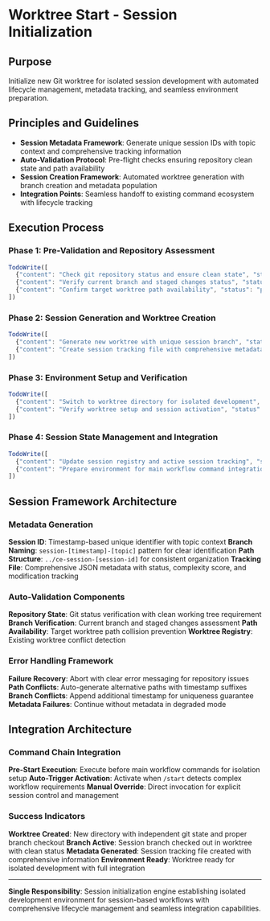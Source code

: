 # Worktree Start - Session Initialization

## Purpose
Initialize new Git worktree for isolated session development with automated lifecycle management, metadata tracking, and seamless environment preparation.

## Principles and Guidelines
- **Session Metadata Framework**: Generate unique session IDs with topic context and comprehensive tracking information
- **Auto-Validation Protocol**: Pre-flight checks ensuring repository clean state and path availability
- **Session Creation Framework**: Automated worktree generation with branch creation and metadata population
- **Integration Points**: Seamless handoff to existing command ecosystem with lifecycle tracking

## Execution Process

### Phase 1: Pre-Validation and Repository Assessment
```javascript
TodoWrite([
  {"content": "Check git repository status and ensure clean state", "status": "pending", "priority": "high", "id": "wt-validate-1"},
  {"content": "Verify current branch and staged changes status", "status": "pending", "priority": "high", "id": "wt-branch-1"},
  {"content": "Confirm target worktree path availability", "status": "pending", "priority": "high", "id": "wt-path-1"}
])
```

### Phase 2: Session Generation and Worktree Creation
```javascript
TodoWrite([
  {"content": "Generate new worktree with unique session branch", "status": "pending", "priority": "high", "id": "wt-create-1"},
  {"content": "Create session tracking file with comprehensive metadata", "status": "pending", "priority": "high", "id": "wt-metadata-1"}
])
```

### Phase 3: Environment Setup and Verification
```javascript
TodoWrite([
  {"content": "Switch to worktree directory for isolated development", "status": "pending", "priority": "high", "id": "wt-switch-1"},
  {"content": "Verify worktree setup and session activation", "status": "pending", "priority": "medium", "id": "wt-verify-1"}
])
```

### Phase 4: Session State Management and Integration
```javascript
TodoWrite([
  {"content": "Update session registry and active session tracking", "status": "pending", "priority": "medium", "id": "wt-registry-1"},
  {"content": "Prepare environment for main workflow command integration", "status": "pending", "priority": "medium", "id": "wt-integrate-1"}
])
```

## Session Framework Architecture

### Metadata Generation
**Session ID**: Timestamp-based unique identifier with topic context
**Branch Naming**: `session-[timestamp]-[topic]` pattern for clear identification
**Path Structure**: `../ce-session-[session-id]` for consistent organization
**Tracking File**: Comprehensive JSON metadata with status, complexity score, and modification tracking

### Auto-Validation Components
**Repository State**: Git status verification with clean working tree requirement
**Branch Verification**: Current branch and staged changes assessment
**Path Availability**: Target worktree path collision prevention
**Worktree Registry**: Existing worktree conflict detection

### Error Handling Framework
**Failure Recovery**: Abort with clear error messaging for repository issues
**Path Conflicts**: Auto-generate alternative paths with timestamp suffixes
**Branch Conflicts**: Append additional timestamp for uniqueness guarantee
**Metadata Failures**: Continue without metadata in degraded mode

## Integration Architecture

### Command Chain Integration
**Pre-Start Execution**: Execute before main workflow commands for isolation setup
**Auto-Trigger Activation**: Activate when `/start` detects complex workflow requirements
**Manual Override**: Direct invocation for explicit session control and management

### Success Indicators
**Worktree Created**: New directory with independent git state and proper branch checkout
**Branch Active**: Session branch checked out in worktree with clean status
**Metadata Generated**: Session tracking file created with comprehensive information
**Environment Ready**: Worktree ready for isolated development with full integration

---

**Single Responsibility**: Session initialization engine establishing isolated development environment for session-based workflows with comprehensive lifecycle management and seamless integration capabilities.